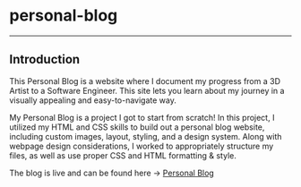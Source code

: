 # personal-blog
-----

## Introduction

This Personal Blog is a website where I document my progress from a 3D Artist to a Software Engineer. This site lets you learn about my journey in a visually appealing and easy-to-navigate way.

My Personal Blog is a project I got to start from scratch! In this project, I utilized my HTML and CSS skills to build out a personal blog website, including custom images, layout, styling, and a design system. Along with webpage design considerations, I worked to appropriately structure my files, as well as use proper CSS and HTML formatting & style.

The blog is live and can be found here -> [Personal Blog](https://briansegs.github.io/personal-blog/)
